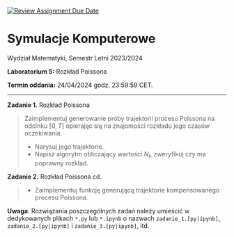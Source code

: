 [![Review Assignment Due Date](https://classroom.github.com/assets/deadline-readme-button-24ddc0f5d75046c5622901739e7c5dd533143b0c8e959d652212380cedb1ea36.svg)](https://classroom.github.com/a/jApsreuK)
# Symulacje Komputerowe

Wydział Matematyki, Semestr Letni 2023/2024

**Laboratorium 5:** Rozkład Poissona

**Termin oddania:** 24/04/2024 godz. 23:59:59 CET.

---

**Zadanie 1.** Rozkład Poissona
> Zaimplementuj generowanie próby trajektorii procesu Poissona na odcinku $[0, T]$ opierając się na znajomości rozkładu jego czasów oczekiwania.
> - Narysuj jego trajektorie.
> - Napisz algorytm obliczający wartości $N_t$, zweryfikuj czy ma poprawny rozkład.

**Zadanie 2.** Rozkład Poissona cd.
> - Zaimplementuj funkcję generującą trajektorie kompensowanego procesu Poissona.

**Uwaga**: Rozwiązania poszczególnych zadań należy umieścić w dedykowanych plikach `*.py` lub `*.ipynb` o nazwach `zadanie_1.[py|ipynb]`, `zadanie_2.[py|ipynb]` i `zadanie_3.[py|ipynb]`, itd.
